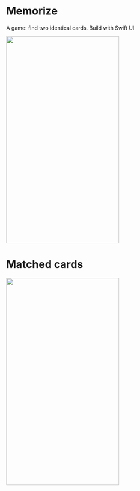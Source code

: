# Memorize

A game: find two identical cards.
Build with Swift UI

<img src="https://user-images.githubusercontent.com/7153849/115786249-73615280-a3b8-11eb-8b7d-461eccd682ef.png" height="550" width="300">

# Matched cards
<img src="https://user-images.githubusercontent.com/7153849/115786234-70666200-a3b8-11eb-9631-c4b8f2bd5d65.png" height="550" width="300">
